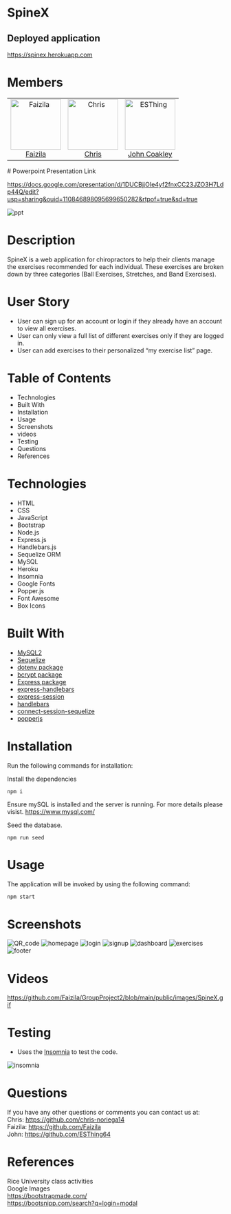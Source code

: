 # SpineX

## Deployed application

https://spinex.herokuapp.com

# Members

<table>
  <tr>
    <td align="center">
      <a href="https://github.com/Faizila">
        <img
          alt="Faizila"
          src="https://avatars.githubusercontent.com/u/78191579?v=4"
          width="117"
        />
        <br />
        Faizila
      </a>
    </td>
    <td align="center">
      <a href="https://github.com/chris-noriega14">
        <img
          alt="Chris"
          src="https://avatars.githubusercontent.com/u/90105704?v=4"
          width="117"
        />
        <br />
       Chris
      </a>
    </td>
    <td align="center">
      <a href="https://github.com/ESThing64">
        <img
          alt="ESThing"
          src="https://avatars.githubusercontent.com/u/89550738?v=4"
          width="117"
        />
        <br />
        John Coakley
      </a>
    </td>
</table>
# Powerpoint Presentation Link

https://docs.google.com/presentation/d/1DUCBjjOIe4yf2fnxCC23JZO3H7Ldp44Q/edit?usp=sharing&ouid=110846898095699650282&rtpof=true&sd=true

![ppt](https://user-images.githubusercontent.com/78191579/140420588-43ffb969-5098-4878-9473-8eea9f5af3ab.JPG)

# Description

SpineX is a web application for chiropractors to help their clients manage the exercises recommended for each individual. These exercises are broken down by three categories (Ball Exercises, Stretches, and Band Exercises).

# User Story

* User can sign up for an account or login if they already have an account to view all exercises.
* User can only view a full list of different exercises only if they are logged in.
* User can add exercises to their personalized “my exercise list” page.

# Table of Contents

* Technologies
* Built With
* Installation
* Usage
* Screenshots
* videos
* Testing
* Questions
* References

# Technologies

* HTML
* CSS
* JavaScript
* Bootstrap
* Node.js
* Express.js
* Handlebars.js
* Sequelize ORM
* MySQL
* Heroku
* Insomnia
* Google Fonts
* Popper.js
* Font Awesome
* Box Icons

# Built With

* [MySQL2](https://www.npmjs.com/package/mysql2)
* [Sequelize](https://www.npmjs.com/package/sequelize) 
* [dotenv package](https://www.npmjs.com/package/dotenv)
* [bcrypt package](https://www.npmjs.com/package/bcrypt)
* [Express package](https://www.npmjs.com/package/express)
* [express-handlebars](https://www.npmjs.com/package/express-handlebars)
* [express-session](https://www.npmjs.com/package/express-session)  
* [handlebars](https://www.npmjs.com/package/handlebars)
* [connect-session-sequelize](https://www.npmjs.com/package/connect-session-sequelize)
* [popperjs](https://www.npmjs.com/package/@popperjs/core)

# Installation

Run the following commands for installation:


Install the dependencies 
```CLI
npm i
```

Ensure mySQL is installed and the server is running. For more details please visist.
https://www.mysql.com/


Seed the database.
```CLI
npm run seed
```



# Usage

The application will be invoked by using the following command:

```bash
npm start
```

# Screenshots

![QR_code](https://user-images.githubusercontent.com/78191579/140362169-9c5d5761-8125-4a24-b3c1-96b425f3b160.png)
![homepage](https://user-images.githubusercontent.com/78191579/140420536-33ebffd9-f2bc-4fd1-b4e0-3da8538d07f3.JPG)
![login](https://user-images.githubusercontent.com/78191579/140420551-8ea5d974-2ca4-4e4a-9950-8a211c5647c9.JPG)
![signup](https://user-images.githubusercontent.com/78191579/140420554-361e975f-ae3b-410c-81db-695f3fb6add7.JPG)
![dashboard](https://user-images.githubusercontent.com/78191579/140420610-f8281414-39ef-412f-8de0-283e358fc715.JPG)
![exercises](https://user-images.githubusercontent.com/78191579/140420572-0b7e864b-a43f-412d-a53c-254409bcda36.JPG)
![footer](https://user-images.githubusercontent.com/78191579/140420579-46203950-d66c-4d7f-9777-df99b8c0924c.JPG)

# Videos

https://github.com/Faizila/GroupProject2/blob/main/public/images/SpineX.gif

# Testing

* Uses the [Insomnia](https://insomnia.rest/download) to test the code.

![insomnia](https://user-images.githubusercontent.com/78191579/140422149-d23c1d6b-d23f-457d-b9ac-5e32cf38fc44.JPG)

# Questions

If you have any other questions or comments you can contact us at:
   <br>
  Chris: https://github.com/chris-noriega14
  <br>
  Faizila: https://github.com/Faizila
  <br>
  John: https://github.com/ESThing64

# References

Rice University class activities
<br>
Google Images
<br>
https://bootstrapmade.com/
<br>
https://bootsnipp.com/search?q=login+modal










